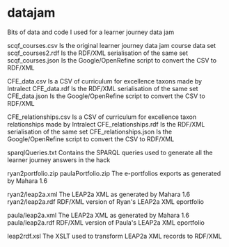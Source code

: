 datajam
=======

Bits of data and code I used for a learner journey data jam

scqf_courses.csv
Is the original learner journey data jam course data set
scqf_courses2.rdf
Is the RDF/XML serialisation of the same set
scqf_courses.json
Is the Google/OpenRefine script to convert the CSV to RDF/XML

CFE_data.csv
Is a CSV of curriculum for excellence taxons made by Intralect
CFE_data.rdf
Is the RDF/XML serialisation of the same set
CFE_data.json
Is the Google/OpenRefine script to convert the CSV to RDF/XML

CFE_relationships.csv
Is a CSV of curriculum for excellence taxon relationships made by Intralect
CFE_relationships.rdf
Is the RDF/XML serialisation of the same set
CFE_relationships.json
Is the Google/OpenRefine script to convert the CSV to RDF/XML

sparqlQueries.txt
Contains the SPARQL queries used to generate all the learner journey answers in the hack

ryan2portfolio.zip
paulaPortfolio.zip
The e-portfolios exports as generated by Mahara 1.6

ryan2/leap2a.xml
The LEAP2a XML as generated by Mahara 1.6
ryan2/leap2a.rdf
RDF/XML version of Ryan's LEAP2a XML eportfolio

paula/leap2a.xml
The LEAP2a XML as generated by Mahara 1.6
paula/leap2a.rdf
RDF/XML version of Paula's LEAP2a XML eportfolio

leap2rdf.xsl
The XSLT used to transform LEAP2a XML records to RDF/XML